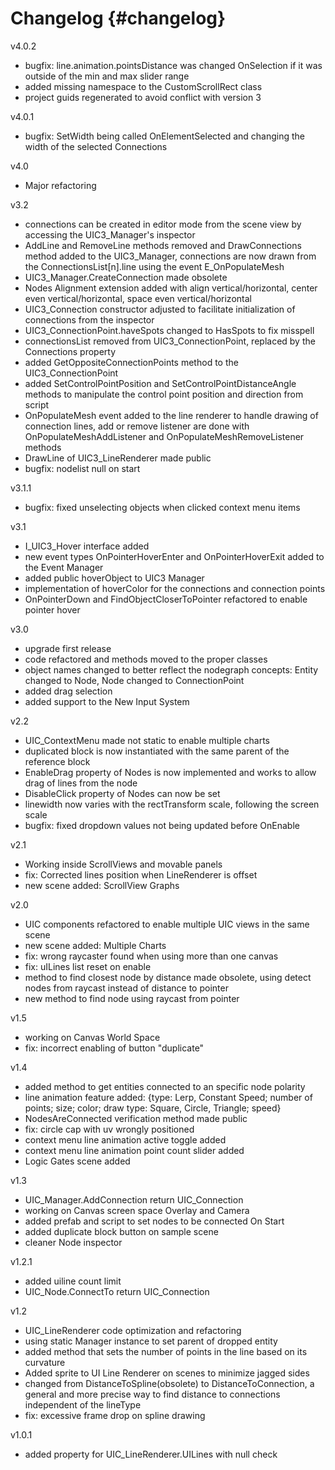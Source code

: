 Changelog                         {#changelog}
============

v4.0.2
- bugfix: line.animation.pointsDistance was changed OnSelection if it was outside of the min and max slider range
- added missing namespace to the CustomScrollRect class
- project guids regenerated to  avoid conflict with version 3

v4.0.1
- bugfix: SetWidth being called OnElementSelected and changing the width of the selected Connections 

v4.0
- Major refactoring

v3.2
- connections can be created in editor mode from the scene view by accessing the UIC3_Manager's inspector
- AddLine and RemoveLine methods removed and DrawConnections method added to the UIC3_Manager, connections are now drawn from the ConnectionsList[n].line using the event E_OnPopulateMesh
- UIC3_Manager.CreateConnection made obsolete
- Nodes Alignment extension added with align vertical/horizontal, center even vertical/horizontal, space even vertical/horizontal
- UIC3_Connection constructor adjusted to facilitate initialization of connections from the inspector
- UIC3_ConnectionPoint.haveSpots changed to HasSpots to fix misspell
- connectionsList removed from UIC3_ConnectionPoint, replaced by the Connections property
- added GetOppositeConnectionPoints method to the UIC3_ConnectionPoint
- added SetControlPointPosition and SetControlPointDistanceAngle methods to manipulate the control point position and direction from script
- OnPopulateMesh event added to the line renderer to handle drawing of connection lines, add or remove listener are done with OnPopulateMeshAddListener and OnPopulateMeshRemoveListener methods
- DrawLine of UIC3_LineRenderer made public
- bugfix: nodelist null on start

v3.1.1
- bugfix: fixed unselecting objects when clicked context menu items

v3.1
- I_UIC3_Hover interface added
- new event types OnPointerHoverEnter and OnPointerHoverExit added to the Event Manager
- added public hoverObject to UIC3 Manager
- implementation of hoverColor for the connections and connection points
- OnPointerDown and FindObjectCloserToPointer refactored to enable pointer hover

v3.0
- upgrade first release
- code refactored and methods moved to the proper classes
- object names changed to better reflect the nodegraph concepts: Entity changed to Node, Node changed to ConnectionPoint
- added drag selection
- added support to the New Input System

v2.2
- UIC_ContextMenu made not static to enable multiple charts
- duplicated block is now instantiated with the same parent of the reference block
- EnableDrag property of Nodes is now implemented and works to allow drag of lines from the node
- DisableClick property of Nodes can now be set
- linewidth now varies with the rectTransform scale, following the screen scale
- bugfix: fixed dropdown values not being updated before OnEnable

v2.1
- Working inside ScrollViews and movable panels
- fix: Corrected lines position when LineRenderer is offset
- new scene added: ScrollView Graphs

v2.0
- UIC components refactored to enable multiple UIC views in the same scene
- new scene added: Multiple Charts
- fix: wrong raycaster found when using more than one canvas
- fix: uILines list reset on enable
- method to find closest node by distance made obsolete, using detect nodes from raycast instead of distance to pointer
- new method to find node using raycast from pointer

v1.5
- working on Canvas World Space
- fix: incorrect enabling of button "duplicate"

v1.4
- added method to get entities connected to an specific node polarity
- line animation feature added: {type: Lerp, Constant Speed; number of points; size; color; draw type: Square, Circle, Triangle; speed}
- NodesAreConnected verification method made public
- fix: circle cap with uv wrongly positioned
- context menu line animation active toggle added
- context menu line animation point count slider added
- Logic Gates scene added

v1.3
- UIC_Manager.AddConnection return UIC_Connection
- working on Canvas screen space Overlay and Camera
- added prefab and script to set nodes to be connected On Start
- added duplicate block button on sample scene
- cleaner Node inspector

v1.2.1
- added uiline count limit
- UIC_Node.ConnectTo return UIC_Connection

v1.2
- UIC_LineRenderer code optimization and refactoring
- using static Manager instance to set parent of dropped entity
- added method that sets the number of points in the line based on its curvature
- Added sprite to UI Line Renderer on scenes to minimize jagged sides
- changed from DistanceToSpline(obsolete) to DistanceToConnection, a general and more precise way to find distance to connections independent of the lineType
- fix: excessive frame drop on spline drawing

v1.0.1
- added property for UIC_LineRenderer.UILines with null check
